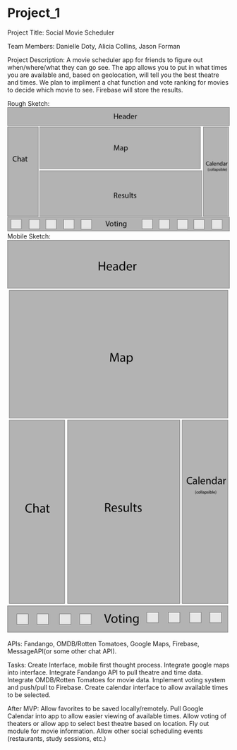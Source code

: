 # Project_1

Project Title: Social Movie Scheduler

Team Members: Danielle Doty, Alicia Collins, Jason Forman

Project Description:  A movie scheduler app for friends to figure out when/where/what they can go see.  The app allows you to put in what times you are available and, based on geolocation, will tell you the best theatre and times.  We plan to impliment a chat function and vote ranking for movies to decide which movie to see.  Firebase will store the results.

Rough Sketch: 
![Template Drawing Desktop](template.jpg)
Mobile Sketch:
![Template Drawing Desktop](templatemobile.jpg)


APIs:  Fandango, OMDB/Rotten Tomatoes, Google Maps, Firebase, MessageAPI(or some other chat API).

Tasks: Create Interface, mobile first thought process. Integrate google maps into interface.  Integrate Fandango API to pull theatre and time data.  Integrate OMDB/Rotten Tomatoes for movie data.  Implement voting system and push/pull to Firebase.  Create calendar interface to allow available times to be selected.

After MVP:
Allow favorites to be saved locally/remotely.
Pull Google Calendar into app to allow easier viewing of available times.
Allow voting of theaters or allow app to select best theatre based on location. 
Fly out module for movie information.
Allow other social scheduling events (restaurants, study sessions, etc.)

